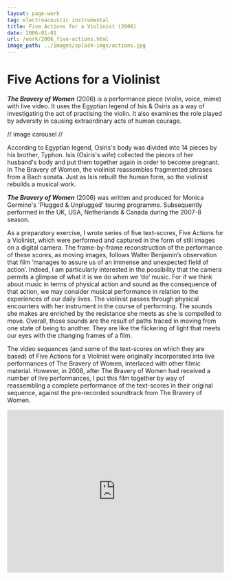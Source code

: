 ```yaml
---
layout: page-work
tag: electroacoustic instrumental
title: Five Actions for a Violinist (2006)
date: 2006-01-01
url: /work/2006_five-actions.html
image_path: ../images/splash-imgs/actions.jpg
---
```

# Five Actions for a Violinist

_**The Bravery of Women**_ (2006) is a performance piece (violin, voice, mime) with live video. It uses the Egyptian legend of Isis & Osiris as a way of investigating the act of practising the violin. It also examines the role played by adversity in causing extraordinary acts of human courage.

// image carousel //

According to Egyptian legend, Osiris's body was divided into 14 pieces by his brother, Typhon. Isis (Osiris's wife) collected the pieces of her husband's body and put them together again in order to become pregnant. In The Bravery of Women, the violinist reassembles fragmented phrases from a Bach sonata. Just as Isis rebuilt the human form, so the violinist rebuilds a musical work.

_**The Bravery of Women**_ (2006) was written and produced for Monica Germino's 'Plugged & Unplugged' touring programme. Subsequently performed in the UK, USA, Netherlands & Canada during the 2007-8 season.

As a preparatory exercise, I wrote series of five text-scores, Five Actions for a Violinist, which were performed and captured in the form of still images on a digital camera. The frame-by-frame reconstruction of the performance of these scores, as moving images, follows Walter Benjamin’s observation that film ‘manages to assure us of an immense and unexpected field of action’. Indeed, I am particularly interested in the possibility that the camera permits a glimpse of what it is we do when we ‘do’ music. For if we think about music in terms of physical action and sound as the consequence of that action, we may consider musical performance in relation to the experiences of our daily lives. The violinist passes through physical encounters with her instrument in the course of performing. The sounds she makes are enriched by the resistance she meets as she is compelled to move. Overall, those sounds are the result of paths traced in moving from one state of being to another. They are like the flickering of light that meets our eyes with the changing frames of a film.

The video sequences (and some of the text-scores on which they are based) of Five Actions for a Violinist were originally incorporated into live performances of The Bravery of Women, interlaced with other filmic material. However, in 2008, after The Bravery of Women had received a number of live performances, I put this film together by way of reassembling a complete performance of the text-scores in their original sequence, against the pre-recorded soundtrack from The Bravery of Women.

<div style="padding:75% 0 0 0;position:relative;"><iframe src="https://player.vimeo.com/video/55159408?title=0&byline=0&portrait=0" style="position:absolute;top:0;left:0;width:100%;height:100%;" frameborder="0" allow="autoplay; fullscreen" allowfullscreen></iframe></div><script src="https://player.vimeo.com/api/player.js"></script>
